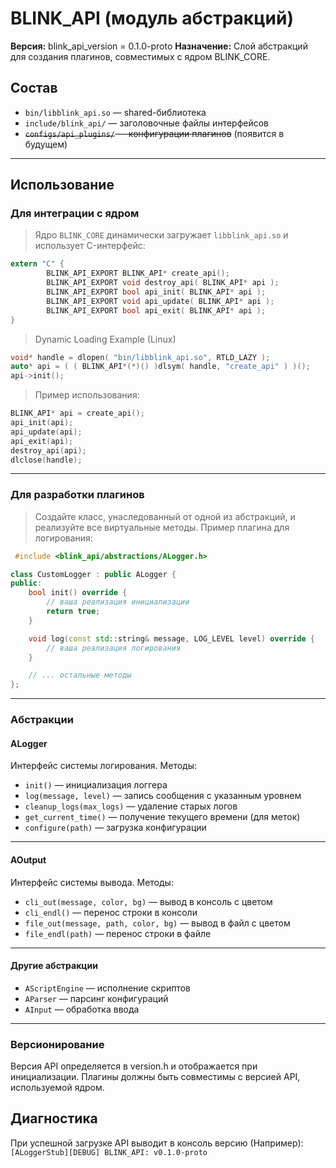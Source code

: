 # BLINK_API (модуль абстракций)

**Версия:**
blink_api_version = 0.1.0-proto
**Назначение:** Слой абстракций для создания плагинов, совместимых с ядром BLINK_CORE.

## Состав
- `bin/libblink_api.so` — shared-библиотека
- `include/blink_api/` — заголовочные файлы интерфейсов
- ~~`configs/api_plugins/` — конфигурации плагинов~~ (появится в будущем)
---

## Использование

### Для интеграции с ядром
> Ядро `BLINK_CORE` динамически загружает `libblink_api.so` и использует C-интерфейс:
```C
extern "C" {
        BLINK_API_EXPORT BLINK_API* create_api();
        BLINK_API_EXPORT void destroy_api( BLINK_API* api );
        BLINK_API_EXPORT bool api_init( BLINK_API* api );
        BLINK_API_EXPORT void api_update( BLINK_API* api );
        BLINK_API_EXPORT bool api_exit( BLINK_API* api );
}
```

> Dynamic Loading Example (Linux)
```cpp
void* handle = dlopen( "bin/libblink_api.so", RTLD_LAZY );
auto* api = ( ( BLINK_API*(*)() )dlsym( handle, "create_api" ) )();
api->init();
```

> Пример использования:
```cpp
BLINK_API* api = create_api();
api_init(api);
api_update(api);
api_exit(api);
destroy_api(api);
dlclose(handle);
```
---

### Для разработки плагинов
> Создайте класс, унаследованный от одной из абстракций, и реализуйте все виртуальные методы.
> Пример плагина для логирования:
```cpp
 #include <blink_api/abstractions/ALogger.h>

class CustomLogger : public ALogger {
public:
    bool init() override {
        // ваша реализация инициализации
        return true;
    }

    void log(const std::string& message, LOG_LEVEL level) override {
        // ваша реализация логирования
    }

    // ... остальные методы
};
```
---

### Абстракции

#### ALogger
Интерфейс системы логирования.
Методы:
- `init()` — инициализация логгера
- `log(message, level)` — запись сообщения с указанным уровнем
- `cleanup_logs(max_logs)` — удаление старых логов
- `get_current_time()` — получение текущего времени (для меток)
- `configure(path)` — загрузка конфигурации
---

#### AOutput
Интерфейс системы вывода.
Методы:
- `cli_out(message, color, bg)` — вывод в консоль с цветом
- `cli_endl()` — перенос строки в консоли
- `file_out(message, path, color, bg)` — вывод в файл с цветом
- `file_endl(path)` — перенос строки в файле
---

#### Другие абстракции
- `AScriptEngine` — исполнение скриптов
- `AParser` — парсинг конфигураций
- `AInput` — обработка ввода
---

### Версионирование
Версия API определяется в version.h и отображается при инициализации.
Плагины должны быть совместимы с версией API, используемой ядром.

## Диагностика
При успешной загрузке API выводит в консоль версию (Например):
`[ALoggerStub][DEBUG] BLINK_API: v0.1.0-proto`
